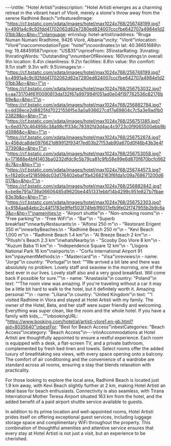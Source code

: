 ---\ntitle: "Hotel Artisti"\ndescription: "Hotel Artisti emerges as a charming retreat in the vibrant heart of Vlorë, merely a stone's throw away from the serene Radhimë Beach."\nfeaturedImage: "https://cf.bstatic.com/xdata/images/hotel/max1024x768/256748199.jpg?k=4991a4c9c92fdd41702062d62e7280ed824007cccfbe642707a4984e1d201bb3&o=&hp=1"\nlanguage: en\nslug: hotel-artisti\naddress: "Rruga Numan Numani Rradhime, 9426 Vlorë, Albania"\ncity: "Vlorë"\nlocation: "Vlorë"\naccommodationType: "hotel"\ncoordinates:\n  lat: 40.36651689\n  lng: 19.48459587\nprice: "US$35"\npriceFrom: 35\nstarRating: 3\nrating: 9\nratingWords: "Outstanding"\nnumberOfReviews: 160\nratings:\n  overall: 9\n  location: 8.4\n  cleanliness: 9.2\n  facilities: 8.8\n  value: 9\n  comfort: 9.1\n  staff: 9.3\n  wifi: 9.5\nimages:\n  - "https://cf.bstatic.com/xdata/images/hotel/max1024x768/256748199.jpg?k=4991a4c9c92fdd41702062d62e7280ed824007cccfbe642707a4984e1d201bb3&o=&hp=1"\n  - "https://cf.bstatic.com/xdata/images/hotel/max1024x768/256753032.jpg?k=aa731704f61f0090813da132f67a997994f051ad0e04f197762536c82176b69e&o=&hp=1"\n  - "https://cf.bstatic.com/xdata/images/hotel/max1024x768/256882784.jpg?k=dd38ece2d8825fd70221556f5e3a0a936627cd17a69804c7c5a3e9ad1b023828&o=&hp=1"\n  - "https://cf.bstatic.com/xdata/images/hotel/max1024x768/256751385.jpg?k=6ed370c464956c38a98cff334c78392fd3d4ac4c9723c0f9065500ebb9bd3986&o=&hp=1"\n  - "https://cf.bstatic.com/xdata/images/hotel/max1024x768/256752674.jpg?k=456dca8de0976621d89912f934f7ed03b27f53ab90a670d0f46b43b3e4f37390&o=&hp=1"\n  - "https://cf.bstatic.com/xdata/images/hotel/max1024x768/256753058.jpg?k=171888e4bf41403ba0232dfdc9c5b79ca81c9fb58e99e6d870f870bcfc6624c7&o=&hp=1"\n  - "https://cf.bstatic.com/xdata/images/hotel/max1024x768/256744573.jpg?k=f82d0ce1218598dc03d176402ebaf1fa42682163f6fda1c09a768671200d6017&o=&hp=1"\n  - "https://cf.bstatic.com/xdata/images/hotel/max1024x768/256882842.jpg?k=be8e791a739a06606485d9620be4451331ebbf14b4299c951e827b7fbae63e3b&o=&hp=1"\n  - "https://cf.bstatic.com/xdata/images/hotel/max1024x768/256752303.jpg?k=9184aa84ebc2c44f1783e9ffef503f74feb1f6017efb9fe02f747955b2b9c6a3&o=&hp=1"\namenities:\n  - "Airport shuttle"\n  - "Non-smoking rooms"\n  - "Free parking"\n  - "Free WiFi"\n  - "Bar"\n  - "Superb breakfast"\nnearbyRestaurants:\n  - "Alfonsi 250 m"\n  - "Restorant Erigent 350 m"\nnearbyBeaches:\n  - "Radhimë Beach 250 m"\n  - "Kevi Beach 1,000 m"\n  - "Radhimë Beach 1.4 km"\n  - "Al Breeze Beach 2 km"\n  - "Pitushi's Beach 2.3 km"\nwhatsNearby:\n  - "Scooby Doo Vlore 8 km"\n  - "Kuzum Baba 11 km"\n  - "Independence Square 12 km"\n  - "Llogora National Park 16 km"\nairports:\n  - "Corfu International Airport 91 km"\npaymentMethods:\n  - "Mastercard"\n  - "Visa"\nreviews:\n  - name: "Jorge"\n    country: "Portugal"\n    text: "“We arrived a bit late and there was absolutely no problem. Lovely staff and seaview in the morning, one of the best ever in our lives. Lovely staff also and a very good breakfast. Will come back if possible for sure.”"\n  - name: "Anastasiia"\n    country: "Poland"\n    text: "“The room view was amazing. If you're traveling without a car it may be a little bit hard to walk to the hotel, but it definitely worth it.
Amazing personal.”"\n  - name: "Liliana"\n    country: "United Kingdom"\n    text: "“I visited Radhime in Vlora and stayed at Hotel Artisti with my family. The owner of the Hotel, Beta, and her staff were super friendly and welcoming. Everything was super clean, like the room and the whole hotel. If you have a family with kids,...”"\nbookingURL: "https://www.booking.com/hotel/al/artisti-vlore1.en-gb.html?aid=8035640"\nbestFor: "Best for Beach Access"\nbestCategories: "Beach Access"\ncategory: "Beach Access"\n---\n\nAccommodations at Hotel Artisti are thoughtfully appointed to ensure a restful experience. Each room is equipped with a desk, a flat-screen TV, and a private bathroom, complemented by fresh bed linen and towels. Select rooms offer the added luxury of breathtaking sea views, with every space opening onto a balcony. The comfort of air conditioning and the convenience of a wardrobe are standard across all rooms, ensuring a stay that blends relaxation with practicality.

For those looking to explore the local area, Radhimë Beach is located just 1.9 km away, with Kevi Beach slightly further at 2 km, making Hotel Artisti an ideal base for beach enthusiasts. Connectivity is also seamless, with Tirana International Mother Teresa Airport situated 163 km from the hotel, and the added benefit of a paid airport shuttle service available to guests.

In addition to its prime location and well-appointed rooms, Hotel Artisti prides itself on offering exceptional guest services, including luggage storage space and complimentary WiFi throughout the property. This combination of thoughtful amenities and attentive service ensures that every stay at Hotel Artisti is not just a visit, but an experience to be cherished.
